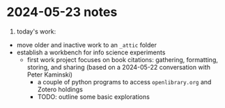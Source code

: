 # 2024-05-23 notes

1. today's work:  
 - move older and inactive work to an `_attic` folder  
 - establish a workbench for info science experiments
   - first work project focuses on book citations: gathering,
     formatting, storing, and sharing (based on a 2024-05-22
     conversation with Peter Kaminski)  
	 - a couple of python programs to access `openlibrary.org` and
       Zotero holdings
	 - TODO: outline some basic explorations  



 
